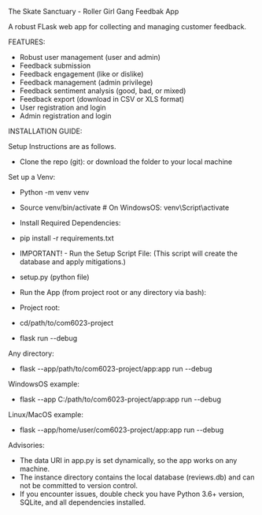 The Skate Sanctuary - Roller Girl Gang Feedbak App

A robust FLask web app for collecting and managing customer feedback.

FEATURES:
- Robust user management (user and admin)
- Feedback submission
- Feedback engagement (like or dislike)
- Feedback management (admin privilege)
- Feedback sentiment analysis (good, bad, or mixed)
- Feedback export (download in CSV or XLS format)
- User registration and login
- Admin registration and login


INSTALLATION GUIDE:

Setup Instructions are as follows.

- Clone the repo (git):
or download the folder to your local machine

Set up a Venv:
- Python -m venv venv
- Source venv/bin/activate # On WindowsOS: venv\Script\activate

- Install Required Dependencies:
- pip install -r requirements.txt

- IMPORTANT! - Run the Setup Script File:
(This script will create the database and apply mitigations.)
- setup.py (python file)

- Run the App (from project root or any directory via bash):
- Project root:
- cd/path/to/com6023-project
- flask run --debug

Any directory:
- flask --app/path/to/com6023-project/app:app run --debug

WindowsOS example:
- flask --app C:/path/to/com6023-project/app:app run --debug

Linux/MacOS example:
- flask --app/home/user/com6023-project/app:app run --debug

Advisories:
- The data URI in app.py is set dynamically, so the app works on any machine.
- The instance directory contains the local database (reviews.db) and can not be committed to version control.
- If you encounter issues, double check you have Python 3.6+ version, SQLite, and all dependencies installed.
